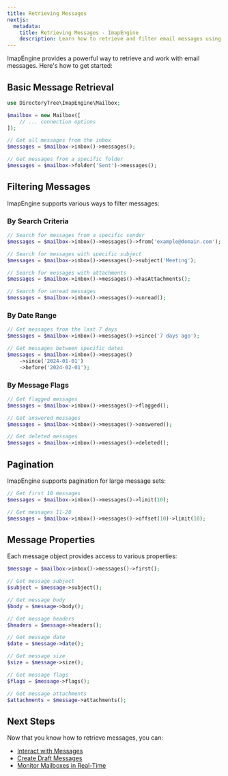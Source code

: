 ```yaml
---
title: Retrieving Messages
nextjs:
  metadata:
    title: Retrieving Messages - ImapEngine
    description: Learn how to retrieve and filter email messages using ImapEngine. Discover how to search, paginate, and access message properties in your PHP application.
---
```


ImapEngine provides a powerful way to retrieve and work with email messages. Here's how to get started:

## Basic Message Retrieval

```php
use DirectoryTree\ImapEngine\Mailbox;

$mailbox = new Mailbox([
    // ... connection options
]);

// Get all messages from the inbox
$messages = $mailbox->inbox()->messages();

// Get messages from a specific folder
$messages = $mailbox->folder('Sent')->messages();
```

## Filtering Messages

ImapEngine supports various ways to filter messages:

### By Search Criteria

```php
// Search for messages from a specific sender
$messages = $mailbox->inbox()->messages()->from('example@domain.com');

// Search for messages with specific subject
$messages = $mailbox->inbox()->messages()->subject('Meeting');

// Search for messages with attachments
$messages = $mailbox->inbox()->messages()->hasAttachments();

// Search for unread messages
$messages = $mailbox->inbox()->messages()->unread();
```

### By Date Range

```php
// Get messages from the last 7 days
$messages = $mailbox->inbox()->messages()->since('7 days ago');

// Get messages between specific dates
$messages = $mailbox->inbox()->messages()
    ->since('2024-01-01')
    ->before('2024-02-01');
```

### By Message Flags

```php
// Get flagged messages
$messages = $mailbox->inbox()->messages()->flagged();

// Get answered messages
$messages = $mailbox->inbox()->messages()->answered();

// Get deleted messages
$messages = $mailbox->inbox()->messages()->deleted();
```

## Pagination

ImapEngine supports pagination for large message sets:

```php
// Get first 10 messages
$messages = $mailbox->inbox()->messages()->limit(10);

// Get messages 11-20
$messages = $mailbox->inbox()->messages()->offset(10)->limit(10);
```

## Message Properties

Each message object provides access to various properties:

```php
$message = $mailbox->inbox()->messages()->first();

// Get message subject
$subject = $message->subject();

// Get message body
$body = $message->body();

// Get message headers
$headers = $message->headers();

// Get message date
$date = $message->date();

// Get message size
$size = $message->size();

// Get message flags
$flags = $message->flags();

// Get message attachments
$attachments = $message->attachments();
```

## Next Steps

Now that you know how to retrieve messages, you can:

- [Interact with Messages](/docs/usage/interacting-with-messages)
- [Create Draft Messages](/docs/usage/creating-draft-messages)
- [Monitor Mailboxes in Real-Time](/docs/usage/real-time-monitoring)
